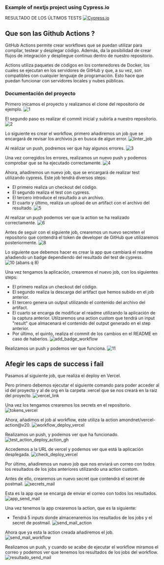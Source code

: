 ### Example of nextjs project using Cypress.io

<!---Start place for the badge -->
RESULTADO DE LOS ÚLTIMOS TESTS [![Cypress.io](https://img.shields.io/badge/tested%20with-Cypress-04C38E.svg)](https://www.cypress.io/)
<!---End place for the badge -->

## Que son las Github Actions ?

GitHub Actions permite crear workflows que se puedan utilizar para compilar, testear y desplegar código. Además, da la posibilidad de crear flujos de integración y despliegue continuo dentro de nuestro repositorio.

Actions utiliza paquetes de códigos en los contenedores de Docker, los cuales se ejecutan en los servidores de GitHub y que, a su vez, son compatibles con cualquier lenguaje de programación. Esto hace que puedan funcionar con servidores locales y nubes públicas.

### Documentación del proyecto

Primero inicamos el proyecto y realizamos el clone del repositorio de ejemplo.
![1](https://user-images.githubusercontent.com/79716922/146690083-ccb13a61-ff16-4047-87a9-d855e7f5f9c6.png)

El segundo paso es realizar el commit inicial y subirla a nuestro repositorio.
![2](https://user-images.githubusercontent.com/79716922/146690085-093cc70b-30e2-4217-b4f1-6bfeca308746.png)

Lo siguiente es crear el workflow, primero añadiremos un job que se encargará de revisar los archivos js en busca de algun error.
![linter_job](https://user-images.githubusercontent.com/79716922/146690608-055150c7-cca4-4949-a598-da81b36b0cc5.png)

Al realizar un push, podremos ver que hay algunos errores.
![3](https://user-images.githubusercontent.com/79716922/146690086-c9664f29-476d-4246-8432-c25d0f784a04.png)

Una vez corregidos los errores, realizamos un nuevo push y podemos comprobar que se ha ejecutado correctamente.
![4](https://user-images.githubusercontent.com/79716922/146690087-6d0fdfd8-81a0-4755-827c-dd23c3223004.png)

Ahora, añadiremos un nuevo job, que se encargará de realizar test utilizando cypress. Este job tendrá diversos steps:
  * El primero realiza un checkout del código.
  * El segundo realiza el test con cypress.
  * El tercero introduce el resultado a un archivo.
  * El cuarto y último, realiza un upload de un artifact con el archivo del resultado.
![5](https://user-images.githubusercontent.com/79716922/146690089-76a388d1-f3b5-46a0-82f3-c224d7729a20.png)

Al realizar un push podemos ver que la action se ha realizado correctamente.
![6](https://user-images.githubusercontent.com/79716922/146690091-aa1f59fa-2614-4972-91fb-5d814df68c0a.png)

Antes de seguir con el siguiente job, crearemos un nuevo secreten el repositorio que contendrá el token de developer de GitHub que utilizaremos posteriormente.
![8](https://user-images.githubusercontent.com/79716922/146690094-ed9bb6f8-bb0e-4025-ab5a-d66992c0f8e6.png)

Lo siguiente que debemos hacer es crear la app que cambiará el readme añadiendo un badge dependiendo del resultado del test de cypress.
![10 (abans q 8)](https://user-images.githubusercontent.com/79716922/146690096-828d650f-1b86-42ee-a23a-4aa1d8f7008f.png)

Una vez tengamos la aplicación, crearemos el nuevo job, con los siguientes steps:
 * El primero realiza un checkout del código.
 * El segundo realiza la descarga del artifact que hemos subido en el job anterior.
 * El tercero genera un output utilizando el contenido del archivo del artifact.
 * El cuarto se encarga de modificar el readme utilizando la aplicación de la captura anterior. Utilzaremos una action custom que tendrá un input "result" que almacenará el contenido del output generado en el step anterior.
 * Por último, el quinto, realiza el commit de los cambios en el README en caso de haberlos.
![add_badge_workflow](https://user-images.githubusercontent.com/79716922/146691354-acd7fe97-574a-4015-80a8-be0f0116aea1.png)

Realizamos un push y podemos ver que funciona.
![11](https://user-images.githubusercontent.com/79716922/146690097-4dc7dabf-e68e-4a10-a4fd-15de2bb2eb1c.png)

## Afegir les caps de success i fail

Pasamos al siguiente job, que realiza el deploy en Vercel.

Pero primero debemos ejecutar el siguiente comando para poder acceder al id del proyecto y al de org en la carpeta .vercel que se nos creará en la raiz del proyecto. 
![vercel_link](https://user-images.githubusercontent.com/79716922/146690107-804960c4-08ab-402d-84ab-c86cc46049d6.png)

Una vez los tengamos crearemos los secrets en el repositorio.
![tokens_vercel](https://user-images.githubusercontent.com/79716922/146690106-b0b36706-245b-4966-baaf-d4e38e1fa39b.png)

Ahora, añadimos el job al workflow, este utiliza la action amondnet/vercel-action@v20.
![workflow_deploy_vercel](https://user-images.githubusercontent.com/79716922/146691587-dcd093a8-9cb9-4858-8d49-5bbbd5b7d01d.png)

Realizamos un push, y podemos ver que ha funcionado.
![test_action_deploy_action_gh](https://user-images.githubusercontent.com/79716922/146690105-d0962a43-43fd-42f1-895f-b64502c44f47.png)

Accedemos a la URL de vercel y podemos ver que está la aplicación desplegada.
![check_deploy_vercel](https://user-images.githubusercontent.com/79716922/146690099-53249a42-4b75-4349-8a21-7752334654ce.png)

Por último, añadiremos un nuevo job que nos enviará un correo con todos los resultados de los jobs anteriores utilizando una action custom.

Antes de ello, crearemos un nuevo secret que contendrá el secret de postmail.
![secrets_mail](https://user-images.githubusercontent.com/79716922/146690103-193477f2-292d-4f84-8e72-e84d617db159.png)

Esta es la app que se encarga de enviar el correo con todos los resultados.
![app_send_mail](https://user-images.githubusercontent.com/79716922/146691885-79ff3d76-dd01-4c7b-be45-c28b34b98e04.png)

Una vez tenemos la app crearemos la action, que es la siguiente:
 * Tendrá 5 inputs donde almacenaremos los resultados de los jobs y el secret de postmail.
![send_mail_action](https://user-images.githubusercontent.com/79716922/146691947-e225e6a0-bd68-43dd-a411-e43e2a742c1c.png)

Ahora que ya esta la action creada añadiremos el job.
![send_mail_workflow](https://user-images.githubusercontent.com/79716922/146691755-c1142dae-46d0-4680-87e3-7e2158e045d0.png)

Realizamos un push, y cuando se acabe de ejecutar el workflow miramos el correo y podemos ver que tenemos los resultados de los jobs del workflow.
![resultado_send_mail](https://user-images.githubusercontent.com/79716922/146690101-fdd3db9d-612c-4a32-b47e-39538de2d80d.png)

